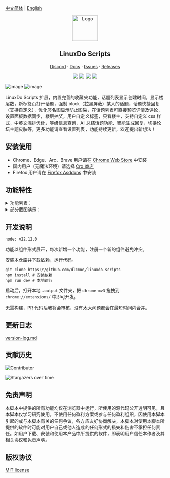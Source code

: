 [中文简体](https://github.com/dlzmoe/linuxdo-scripts/blob/main/README.md) | [English](https://github.com/dlzmoe/linuxdo-scripts/blob/main/README_EN.md)

<div align="center">
  <a href="https://github.com/dlzmoe/linuxdo-scripts">
    <img src="https://github.com/dlzmoe/linuxdo-scripts/blob/main/public/icon/128.png?raw=true" alt="Logo" width="80" height="80">
  </a>

  <h2>LinuxDo Scripts</h2>
  <p>
    <a href="https://discord.gg/n2pErsD7Kg">Discord</a>
    ·
    <a href="https://linuxdo-scripts.zishu.me">Docs</a>
    ·
    <a href="https://github.com/dlzmoe/linuxdo-scripts/issues/new/choose">Issues</a>
    ·
    <a href="https://github.com/dlzmoe/linuxdo-scripts/releases/latest">Releases</a>
    <br />
  </p>

  <p>
    <img src="https://img.shields.io/github/v/release/dlzmoe/linuxdo-scripts?style=flat&label=LinuxDo Scripts&labelColor=%235D5D5D&color=%23E97435">
    <img src="https://img.shields.io/github/stars/dlzmoe/linuxdo-scripts?style=flat&label=Github%20Stars">
    <img src="https://img.shields.io/chrome-web-store/users/fbgblmjbeebanackldpbmpacppflgmlj?style=flat&label=Chrome%20Web%20Store">
    <img src="https://img.shields.io/github/license/dlzmoe/linuxdo-scripts?style=flat&">
  </p>

</div>

![image](https://github.com/user-attachments/assets/8824696c-f2d4-4cfd-8273-901a3d007a39)
![image](https://github.com/user-attachments/assets/a052a816-3209-4e3d-ba5d-252b6518bf55)

LinuxDo Scripts 扩展，内置完善的收藏夹功能，话题列表显示创建时间，显示楼层数，新标签页打开话题，强制 block（拉黑屏蔽）某人的话题，话题快捷回复（支持自定义），优化签名图显示防止图裂，在话题列表可直接预览详情及评论，设置面板数据同步，楼层抽奖，用户自定义标签，只看楼主，支持自定义 css 样式，中英文混排优化，等级信息查询，AI 总结话题功能、智能生成回复，切换论坛主题皮肤等，更多功能请查看设置列表，功能持续更新，欢迎提出新想法！

## 安装使用

- Chrome、Edge、Arc、Brave 用户请在 [Chrome Web Store](https://chromewebstore.google.com/detail/fbgblmjbeebanackldpbmpacppflgmlj) 中安装
- 国内用户（无魔法环境）请选择 [Crx 商店](https://www.crxsoso.com/webstore/detail/fbgblmjbeebanackldpbmpacppflgmlj)
- Firefox 用户请在 [Firefox Asddons](https://addons.mozilla.org/zh-CN/firefox/addon/linux_do-scripts/) 中安装

## 功能特性

<details>
<summary>功能列表：</summary>

- [x] 内置完善的收藏夹功能
- [x] 话题列表显示创建时间
- [x] 显示楼层数
- [x] 新标签页打开话题
- [x] 强制 block（拉黑屏蔽）某人的话题
- [x] 话题快捷回复（支持自定义）
- [x] 优化签名图显示防止图裂
- [x] 设置面板数据同步
- [x] 楼层抽奖
- [x] 只看楼主切换功能
- [x] 自动切换黑夜模式
- [x] 用户标签功能
- [x] 在话题列表可直接预览详情及评论
- [x] 评论框表情优化
- [x] 支持自定义 css 样式
- [x] 中英文混排优化显示
- [x] 新增等级信息查询
- [x] 切换论坛表情风格
- [x] AI 总结话题，回帖功能、智能生成回复 
- [x] 切换论坛主题皮肤
- [x] 更多功能请查看设置列表

</details>

<details>
<summary>部分截图演示：</summary>

| ![image](https://github.com/user-attachments/assets/f3fb854f-e6fd-4da4-9a9c-377b6537fab7) | ![image](https://github.com/user-attachments/assets/eef1330f-3354-41a6-b654-8048d457856d) |
| ----------------------------------------------------------------------------------------- | ----------------------------------------------------------------------------------------- |
| ![image](https://github.com/user-attachments/assets/2c67ab9f-2359-4ab5-b0dd-0f257560b98b) | ![image](https://github.com/user-attachments/assets/ed4f925c-e26c-43ce-a886-fa764ac341b5) |
| ![image](https://github.com/user-attachments/assets/c6ba9abb-43aa-40ce-a4a1-b9cdae229a2d) | ![image](https://github.com/user-attachments/assets/399c1645-36e1-4fe2-a671-ae40685e87ca) |

</details>

## 开发说明

```
node: v22.12.0
```

功能以组件形式展开，每次新增一个功能，注册一个新的组件避免冲突。

安装本仓库并下载依赖，运行代码。

```shell
git clone https://github.com/dlzmoe/linuxdo-scripts
npm install # 安装依赖
npm run dev # 本地运行
```

启动后，打开本地 `.output` 文件夹，把 `chrome-mv3` 拖拽到 `chrome://extensions/` 中即可开发。

无需构建，PR 代码后我将会审核，没有太大问题都会在最短时间内合并。

## 更新日志

[version-log.md](https://github.com/dlzmoe/linuxdo-scripts/blob/main/version-log.md)

## 贡献历史

![Contributor](https://contrib.rocks/image?repo=dlzmoe/linuxdo-scripts)

![Stargazers over time](https://starchart.cc/dlzmoe/linuxdo-scripts.svg?variant=adaptive)

## 免责声明

本脚本中提供的所有功能均仅在浏览器中运行，所使用的源代码公开透明可见，且本脚本仅学习研究使用，不使用任何盈利方案或参与任何盈利组织，因使用本脚本引起的或与本脚本有关的任何争议，各方应友好协商解决，本脚本对使用本脚本所提供的软件时可能对用户自己或他人造成的任何形式的损失和伤害不承担任何责任。如用户下载、安装和使用本产品中所提供的软件，即表明用户信任本作者及其相关协议和免责声明。

## 版权协议

[MIT license](https://github.com/dlzmoe/linuxdo-scripts/blob/main/LICENSE)
